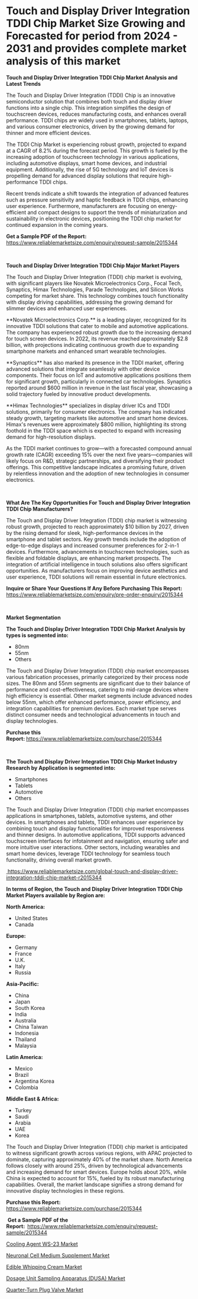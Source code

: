 <p><h1>Touch and Display Driver Integration TDDI Chip Market Size Growing and Forecasted for period from 2024 - 2031 and provides complete market analysis of this market</h1></p><p><strong>Touch and Display Driver Integration TDDI Chip Market Analysis and Latest Trends</strong></p>
<p><p>The Touch and Display Driver Integration (TDDI) Chip is an innovative semiconductor solution that combines both touch and display driver functions into a single chip. This integration simplifies the design of touchscreen devices, reduces manufacturing costs, and enhances overall performance. TDDI chips are widely used in smartphones, tablets, laptops, and various consumer electronics, driven by the growing demand for thinner and more efficient devices.</p><p>The TDDI Chip Market is experiencing robust growth, projected to expand at a CAGR of 8.2% during the forecast period. This growth is fueled by the increasing adoption of touchscreen technology in various applications, including automotive displays, smart home devices, and industrial equipment. Additionally, the rise of 5G technology and IoT devices is propelling demand for advanced display solutions that require high-performance TDDI chips. </p><p>Recent trends indicate a shift towards the integration of advanced features such as pressure sensitivity and haptic feedback in TDDI chips, enhancing user experience. Furthermore, manufacturers are focusing on energy-efficient and compact designs to support the trends of miniaturization and sustainability in electronic devices, positioning the TDDI chip market for continued expansion in the coming years.</p></p>
<p><strong>Get a Sample PDF of the Report:&nbsp;</strong> <a href="https://www.reliablemarketsize.com/enquiry/request-sample/2015344?utm_campaign=1727&utm_medium=2&utm_source=Github&utm_content=ia&utm_term=27102024&utm_id=touch-and-display-driver-integration-tddi-chip">https://www.reliablemarketsize.com/enquiry/request-sample/2015344</a></p>
<p>&nbsp;</p>
<p><strong>Touch and Display Driver Integration TDDI Chip Major Market Players</strong></p>
<p><p>The Touch and Display Driver Integration (TDDI) chip market is evolving, with significant players like Novatek Microelectronics Corp., Focal Tech, Synaptics, Himax Technologies, Parade Technologies, and Silicon Works competing for market share. This technology combines touch functionality with display driving capabilities, addressing the growing demand for slimmer devices and enhanced user experiences.</p><p>**Novatek Microelectronics Corp.** is a leading player, recognized for its innovative TDDI solutions that cater to mobile and automotive applications. The company has experienced robust growth due to the increasing demand for touch screen devices. In 2022, its revenue reached approximately $2.8 billion, with projections indicating continuous growth due to expanding smartphone markets and enhanced smart wearable technologies.</p><p>**Synaptics** has also marked its presence in the TDDI market, offering advanced solutions that integrate seamlessly with other device components. Their focus on IoT and automotive applications positions them for significant growth, particularly in connected car technologies. Synaptics reported around $600 million in revenue in the last fiscal year, showcasing a solid trajectory fueled by innovative product developments.</p><p>**Himax Technologies** specializes in display driver ICs and TDDI solutions, primarily for consumer electronics. The company has indicated steady growth, targeting markets like automotive and smart home devices. Himax's revenues were approximately $800 million, highlighting its strong foothold in the TDDI space which is expected to expand with increasing demand for high-resolution displays.</p><p>As the TDDI market continues to grow—with a forecasted compound annual growth rate (CAGR) exceeding 15% over the next five years—companies will likely focus on R&D, strategic partnerships, and diversifying their product offerings. This competitive landscape indicates a promising future, driven by relentless innovation and the adoption of new technologies in consumer electronics.</p></p>
<p>&nbsp;</p>
<p><strong>What Are The Key Opportunities For Touch and Display Driver Integration TDDI Chip Manufacturers?</strong></p>
<p><p>The Touch and Display Driver Integration (TDDI) chip market is witnessing robust growth, projected to reach approximately $10 billion by 2027, driven by the rising demand for sleek, high-performance devices in the smartphone and tablet sectors. Key growth trends include the adoption of edge-to-edge displays and increased consumer preferences for 2-in-1 devices. Furthermore, advancements in touchscreen technologies, such as flexible and foldable displays, are enhancing market prospects. The integration of artificial intelligence in touch solutions also offers significant opportunities. As manufacturers focus on improving device aesthetics and user experience, TDDI solutions will remain essential in future electronics.</p></p>
<p><strong>Inquire or Share Your Questions If Any Before Purchasing This Report:</strong> <a href="https://www.reliablemarketsize.com/enquiry/pre-order-enquiry/2015344?utm_campaign=1727&utm_medium=2&utm_source=Github&utm_content=ia&utm_term=27102024&utm_id=touch-and-display-driver-integration-tddi-chip">https://www.reliablemarketsize.com/enquiry/pre-order-enquiry/2015344</a></p>
<p>&nbsp;</p>
<p><strong>Market Segmentation</strong></p>
<p><strong>The Touch and Display Driver Integration TDDI Chip Market Analysis by types is segmented into:</strong></p>
<p><ul><li>80nm</li><li>55nm</li><li>Others</li></ul></p>
<p><p>The Touch and Display Driver Integration (TDDI) chip market encompasses various fabrication processes, primarily categorized by their process node sizes. The 80nm and 55nm segments are significant due to their balance of performance and cost-effectiveness, catering to mid-range devices where high efficiency is essential. Other market segments include advanced nodes below 55nm, which offer enhanced performance, power efficiency, and integration capabilities for premium devices. Each market type serves distinct consumer needs and technological advancements in touch and display technologies.</p></p>
<p><strong>Purchase this Report:&nbsp;</strong><a href="https://www.reliablemarketsize.com/purchase/2015344?utm_campaign=1727&utm_medium=2&utm_source=Github&utm_content=ia&utm_term=27102024&utm_id=touch-and-display-driver-integration-tddi-chip">https://www.reliablemarketsize.com/purchase/2015344</a></p>
<p>&nbsp;</p>
<p><strong>The Touch and Display Driver Integration TDDI Chip Market Industry Research by Application is segmented into:</strong></p>
<p><ul><li>Smartphones</li><li>Tablets</li><li>Automotive</li><li>Others</li></ul></p>
<p><p>The Touch and Display Driver Integration (TDDI) chip market encompasses applications in smartphones, tablets, automotive systems, and other devices. In smartphones and tablets, TDDI enhances user experience by combining touch and display functionalities for improved responsiveness and thinner designs. In automotive applications, TDDI supports advanced touchscreen interfaces for infotainment and navigation, ensuring safer and more intuitive user interactions. Other sectors, including wearables and smart home devices, leverage TDDI technology for seamless touch functionality, driving overall market growth.</p></p>
<p><a href="https://www.reliablemarketsize.com/global-touch-and-display-driver-integration-tddi-chip-market-r2015344?utm_campaign=1727&utm_medium=2&utm_source=Github&utm_content=ia&utm_term=27102024&utm_id=touch-and-display-driver-integration-tddi-chip">&nbsp;https://www.reliablemarketsize.com/global-touch-and-display-driver-integration-tddi-chip-market-r2015344</a></p>
<p><strong>In terms of Region, the Touch and Display Driver Integration TDDI Chip Market Players available by Region are:</strong></p>
<p>
    <p> <strong> North America: </strong>
        <ul>
            <li>United States</li>
            <li>Canada</li>
        </ul>
        </p> 
    <p> <strong> Europe: </strong>
        <ul>
            <li>Germany</li>
            <li>France</li>
            <li>U.K.</li>
            <li>Italy</li>
            <li>Russia</li>
        </ul>
        </p> 
    <p> <strong> Asia-Pacific: </strong>
        <ul>
            <li>China</li>
            <li>Japan</li>
            <li>South Korea</li>
            <li>India</li>
            <li>Australia</li>
            <li>China Taiwan</li>
            <li>Indonesia</li>
            <li>Thailand</li>
            <li>Malaysia</li>
        </ul>
        </p> 
    <p> <strong> Latin America: </strong>
        <ul>
            <li>Mexico</li>
            <li>Brazil</li>
            <li>Argentina Korea</li>
            <li>Colombia</li>
        </ul>
        </p> 
    <p> <strong> Middle East & Africa: </strong>
        <ul>
            <li>Turkey</li>
            <li>Saudi</li>
            <li>Arabia</li>
            <li>UAE</li>
            <li>Korea</li>
        </ul>
    </p>
    </p>
<p><p>The Touch and Display Driver Integration (TDDI) chip market is anticipated to witness significant growth across various regions, with APAC projected to dominate, capturing approximately 40% of the market share. North America follows closely with around 25%, driven by technological advancements and increasing demand for smart devices. Europe holds about 20%, while China is expected to account for 15%, fueled by its robust manufacturing capabilities. Overall, the market landscape signifies a strong demand for innovative display technologies in these regions.</p></p>
<p><strong>Purchase this Report: </strong><a href="https://www.reliablemarketsize.com/purchase/2015344?utm_campaign=1727&utm_medium=2&utm_source=Github&utm_content=ia&utm_term=27102024&utm_id=touch-and-display-driver-integration-tddi-chip">https://www.reliablemarketsize.com/purchase/2015344</a></p>
<p>&nbsp;<strong>Get a Sample PDF of the Report:&nbsp;&nbsp;</strong><a href="https://www.reliablemarketsize.com/enquiry/request-sample/2015344?utm_campaign=1727&utm_medium=2&utm_source=Github&utm_content=ia&utm_term=27102024&utm_id=touch-and-display-driver-integration-tddi-chip">https://www.reliablemarketsize.com/enquiry/request-sample/2015344</a></p>
<p><strong></strong></p>
<p><p><a href="https://www.linkedin.com/pulse/cooling-agent-ws-23-market-size-type-product-global-industry-w4fwf?utm_campaign=1727&utm_medium=2&utm_source=Github&utm_content=ia&utm_term=27102024&utm_id=touch-and-display-driver-integration-tddi-chip">Cooling Agent WS-23 Market</a></p><p><a href="https://www.linkedin.com/pulse/global-neuronal-cell-medium-supplement-market-trends-insights-somee?utm_campaign=1727&utm_medium=2&utm_source=Github&utm_content=ia&utm_term=27102024&utm_id=touch-and-display-driver-integration-tddi-chip">Neuronal Cell Medium Supplement Market</a></p><p><a href="https://www.linkedin.com/pulse/edible-whipping-cream-market-outlook-current-assessment-mw4rf?utm_campaign=1727&utm_medium=2&utm_source=Github&utm_content=ia&utm_term=27102024&utm_id=touch-and-display-driver-integration-tddi-chip">Edible Whipping Cream Market</a></p><p><a href="https://www.linkedin.com/pulse/dosage-unit-sampling-apparatus-dusa-spectrum-usage-patterns-imj9f?utm_campaign=1727&utm_medium=2&utm_source=Github&utm_content=ia&utm_term=27102024&utm_id=touch-and-display-driver-integration-tddi-chip">Dosage Unit Sampling Apparatus (DUSA) Market</a></p><p><a href="https://www.linkedin.com/pulse/quarter-turn-plug-valve-landscape-product-spectrum-market-slvif?utm_campaign=1727&utm_medium=2&utm_source=Github&utm_content=ia&utm_term=27102024&utm_id=touch-and-display-driver-integration-tddi-chip">Quarter-Turn Plug Valve Market</a></p></p>